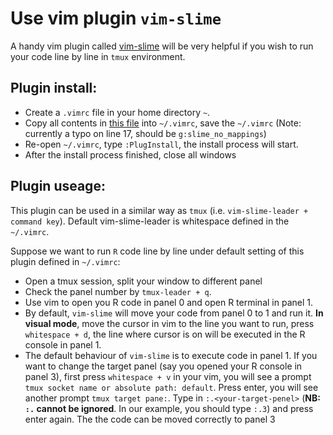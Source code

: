 # Use vim plugin `vim-slime`

A handy vim plugin called [vim-slime](https://github.com/jpalardy/vim-slime) will be very helpful if you wish to run your code line by line in `tmux` environment.

## Plugin install:

* Create a `.vimrc` file in your home directory `~`. 
* Copy all contents in [this file](https://github.com/djhshih/dot/blob/main/.vimrc) into `~/.vimrc`, save the `~/.vimrc` (Note: currently a typo on line 17, should be `g:slime_no_mappings`)
* Re-open `~/.vimrc`, type `:PlugInstall`, the install process will start.
* After the install process finished, close all windows

## Plugin useage:

This plugin can be used in a similar way as `tmux` (i.e. `vim-slime-leader + command key`). Default vim-slime-leader is whitespace defined in the `~/.vimrc`. 

Suppose we want to run `R` code line by line under default setting of this plugin defined in `~/.vimrc`:

* Open a tmux session, split your window to different panel 
* Check the panel number by `tmux-leader + q`.
* Use vim to open you R code in panel 0 and open R terminal in panel 1.
* By default, `vim-slime` will move your code from panel 0 to 1 and run it. **In visual mode**, move the cursor in vim to the line you want to run, press `whitespace + d`, the line where cursor is on will be executed in the R console in panel 1.
* The default behaviour of `vim-slime` is to execute code in panel 1. If you want to change the target panel (say you opened your R console in panel 3), first press `whitespace + v` in your vim, you will see a prompt `tmux socket name or absolute path: default`. Press enter, you will see another prompt `tmux target pane:`. Type in `:.<your-target-penel>` (**NB: `:.` cannot be ignored**. In our example, you should type `:.3`) and press enter again. The the code can be moved correctly to panel 3
